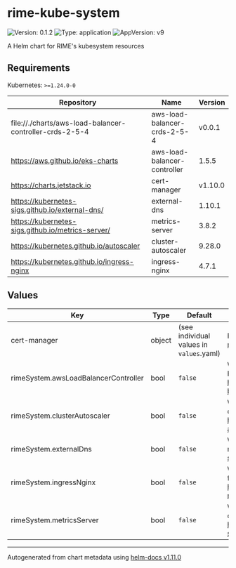 # rime-kube-system

![Version: 0.1.2](https://img.shields.io/badge/Version-0.1.2-informational?style=flat-square) ![Type: application](https://img.shields.io/badge/Type-application-informational?style=flat-square) ![AppVersion: v9](https://img.shields.io/badge/AppVersion-v9-informational?style=flat-square)

A Helm chart for RIME's kubesystem resources

## Requirements

Kubernetes: `>=1.24.0-0`

| Repository | Name | Version |
|------------|------|---------|
| file://./charts/aws-load-balancer-controller-crds-2-5-4 | aws-load-balancer-crds-2-5-4 | v0.0.1 |
| https://aws.github.io/eks-charts | aws-load-balancer-controller | 1.5.5 |
| https://charts.jetstack.io | cert-manager | v1.10.0 |
| https://kubernetes-sigs.github.io/external-dns/ | external-dns | 1.10.1 |
| https://kubernetes-sigs.github.io/metrics-server/ | metrics-server | 3.8.2 |
| https://kubernetes.github.io/autoscaler | cluster-autoscaler | 9.28.0 |
| https://kubernetes.github.io/ingress-nginx | ingress-nginx | 4.7.1 |

## Values

| Key | Type | Default | Description |
|-----|------|---------|-------------|
| cert-manager | object | (see individual values in `values`.yaml) | For full reference, see https://github.com/cert-manager/cert-manager/tree/v1.10.0 |
| rimeSystem.awsLoadBalancerController | bool | `false` | Whether to install the AWS Load Balancer Controller Helm chart. For full reference, see https://github.com/kubernetes-sigs/aws-load-balancer-controller/tree/v2.5.4 |
| rimeSystem.clusterAutoscaler | bool | `false` | Whether to install the Kubernetes Autoscaler Helm chart. For full reference, see https://github.com/kubernetes/autoscaler/tree/cluster-autoscaler-1.21.0/cluster-autoscaler/cloudprovider |
| rimeSystem.externalDns | bool | `false` | Whether to install the ExternalDNS Helm chart. For full reference, see https://github.com/kubernetes-sigs/external-dns/tree/v0.12.0/charts/external-dns |
| rimeSystem.ingressNginx | bool | `false` | Whether to install the ingress-nginx Helm chart. For full reference, see See https://artifacthub.io/packages/helm/ingress-nginx/ingress-nginx |
| rimeSystem.metricsServer | bool | `false` | Whether to install the Kubernetes Metrics Server Helm chart. For full reference, see https://github.com/kubernetes-sigs/metrics-server/tree/v0.6.1 |

----------------------------------------------
Autogenerated from chart metadata using [helm-docs v1.11.0](https://github.com/norwoodj/helm-docs/releases/v1.11.0)
